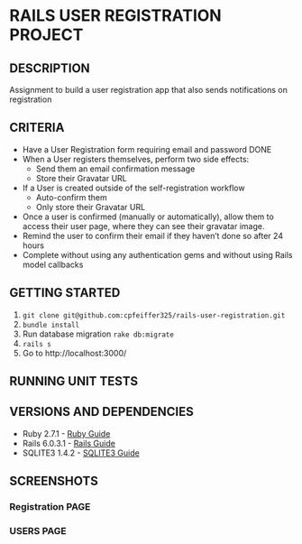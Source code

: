 # RAILS USER REGISTRATION PROJECT

## DESCRIPTION
Assignment to build a user registration app that also sends notifications on registration

## CRITERIA
- Have a User Registration form requiring email and password DONE
- When a User registers themselves, perform two side effects:
  - Send them an email confirmation message
  - Store their Gravatar URL
- If a User is created outside of the self-registration workflow
  - Auto-confirm them
  - Only store their Gravatar URL
- Once a user is confirmed (manually or automatically), allow them to access their user page, where they can see their gravatar image.
- Remind the user to confirm their email if they haven’t done so after 24 hours
- Complete without using any authentication gems and without using Rails model callbacks

## GETTING STARTED
1. ```git clone git@github.com:cpfeiffer325/rails-user-registration.git```
2. ```bundle install```
3. Run database migration ```rake db:migrate```
4. ```rails s```
5. Go to http://localhost:3000/

## RUNNING UNIT TESTS


## VERSIONS AND DEPENDENCIES
* Ruby 2.7.1 - [Ruby Guide](https://ruby-doc.org/core-2.7.1/)
* Rails 6.0.3.1 - [Rails Guide](http://guides.rubyonrails.org/v6.0.3.1/)
* SQLITE3 1.4.2 - [SQLITE3 Guide](https://www.rubydoc.info/gems/sqlite3/1.4.2)

## SCREENSHOTS
### Registration PAGE

### USERS PAGE


